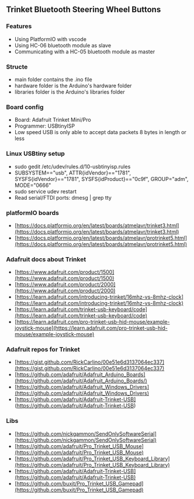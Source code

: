 ## Trinket Bluetooth Steering Wheel Buttons

### Features
- Using PlatformIO with vscode
- Using HC-06 bluetooth module as slave
- Communicating with a HC-05 bluetooth module as master

### Structe
- main folder contains the .ino file
- hardware folder is the Arduino's hardware folder
- libraries folder is the Arduino's libraries folder

### Board config
- Board: Adafruit Trinket Mini/Pro
- Programmer: USBtinyISP
- Low speed USB is only able to accept data packets 8 bytes in length or less

### Linux USBtiny setup
- sudo gedit /etc/udev/rules.d/10-usbtinyisp.rules
- SUBSYSTEM=="usb", ATTR{idVendor}=="1781", SYSFS{idVendor}=="1781", SYSFS{idProduct}=="0c9f", GROUP="adm", MODE="0666"
- sudo service udev restart
- Read serial/FTDI ports: dmesg | grep tty

### platformIO boards
- [https://docs.platformio.org/en/latest/boards/atmelavr/trinket3.html](https://docs.platformio.org/en/latest/boards/atmelavr/trinket3.html)
- [https://docs.platformio.org/en/latest/boards/atmelavr/protrinket5.html](https://docs.platformio.org/en/latest/boards/atmelavr/protrinket5.html)


### Adafruit docs about Trinket
- [https://www.adafruit.com/product/1500](https://www.adafruit.com/product/1500)
- [https://www.adafruit.com/product/2000](https://www.adafruit.com/product/2000)
- [https://learn.adafruit.com/introducing-trinket/16mhz-vs-8mhz-clock](https://learn.adafruit.com/introducing-trinket/16mhz-vs-8mhz-clock)
- [https://learn.adafruit.com/trinket-usb-keyboard/code](https://learn.adafruit.com/trinket-usb-keyboard/code)
- [https://learn.adafruit.com/pro-trinket-usb-hid-mouse/example-joystick-mouse](https://learn.adafruit.com/pro-trinket-usb-hid-mouse/example-joystick-mouse)


### Adafruit repos for Trinket
- [https://gist.github.com/RickCarlino/00e51e6d3137064ec337](https://gist.github.com/RickCarlino/00e51e6d3137064ec337)
- [https://github.com/adafruit/Adafruit_Arduino_Boards](https://github.com/adafruit/Adafruit_Arduino_Boards/)
- [https://github.com/adafruit/Adafruit_Windows_Drivers](https://github.com/adafruit/Adafruit_Windows_Drivers)
- [https://github.com/adafruit/Adafruit-Trinket-USB] (https://github.com/adafruit/Adafruit-Trinket-USB)

### Libs
- [https://github.com/nickgammon/SendOnlySoftwareSerial](https://github.com/nickgammon/SendOnlySoftwareSerial)
- [https://github.com/adafruit/Pro_Trinket_USB_Mouse](https://github.com/adafruit/Pro_Trinket_USB_Mouse)
- [https://github.com/adafruit/Pro_Trinket_USB_Keyboard_Library](https://github.com/adafruit/Pro_Trinket_USB_Keyboard_Library)
- [https://github.com/adafruit/Adafruit-Trinket-USB](https://github.com/adafruit/Adafruit-Trinket-USB)
- [https://github.com/buxit/Pro_Trinket_USB_Gamepad](https://github.com/buxit/Pro_Trinket_USB_Gamepad)
